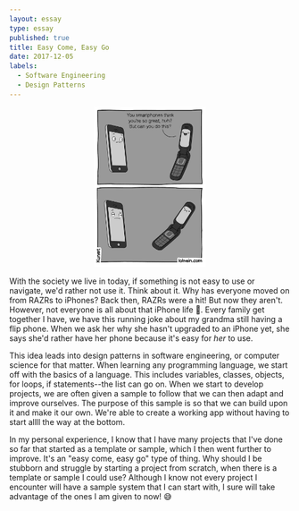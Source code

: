 ```yaml
---
layout: essay
type: essay
published: true
title: Easy Come, Easy Go
date: 2017-12-05
labels:
  - Software Engineering
  - Design Patterns
---
```


<center><img class="ui medium left floated image" src="../images/smartphone-vs-flip.gif" width="200px"></center>

With the society we live in today, if something is not easy to use or navigate, we'd rather not use it. Think about it. Why has everyone moved on from RAZRs to iPhones? Back then, RAZRs were a hit! But now they aren't. However, not everyone is all about that iPhone life 📱. Every family get together I have, we have this running joke about my grandma still having a flip phone. When we ask her why she hasn't upgraded to an iPhone yet, she says she'd rather have her phone because it's easy for *her* to use.

This idea leads into design patterns in software engineering, or computer science for that matter. When learning any programming language, we start off with the basics of a language. This includes variables, classes, objects, for loops, if statements--the list can go on. When we start to develop projects, we are often given a sample to follow that we can then adapt and improve ourselves. The purpose of this sample is so that we can build upon it and make it our own. We're able to create a working app without having to start allll the way at the bottom.

In my personal experience, I know that I have many projects that I've done so far that started as a template or sample, which I then went further to improve. It's an "easy come, easy go" type of thing. Why should I be stubborn and struggle by starting a project from scratch, when there is a template or sample I could use? Although I know not every project I encounter will have a sample system that I can start with, I sure will take advantage of the ones I am given to now! 😅
